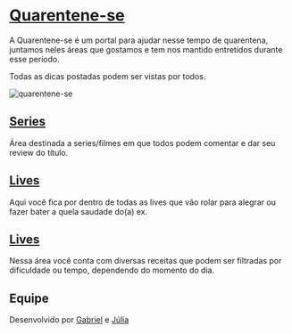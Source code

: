 # [Quarentene-se](https://quarentene-se.herokuapp.com/)

A Quarentene-se é um portal para ajudar nesse tempo de quarentena, juntamos neles áreas que gostamos e tem nos mantido entretidos durante esse período.

Todas as dicas postadas podem ser vistas por todos.

![quarentene-se](https://res.cloudinary.com/juliajforesti/image/upload/v1587401614/quarentene-se/Captura_de_Tela_2020-04-20_a%CC%80s_13.52.40_gechy9.png)

## [Series](https://quarentene-se.herokuapp.com/series)

Área destinada a series/filmes em que todos podem comentar e dar seu review do título. 

## [Lives](https://quarentene-se.herokuapp.com/lives)

Aqui você fica por dentro de todas as lives que vão rolar para alegrar ou fazer bater a quela saudade do(a) ex.

## [Lives](https://quarentene-se.herokuapp.com/receitas)

Nessa área você conta com diversas receitas que podem ser filtradas por dificuldade ou tempo, dependendo do momento do dia.

## Equipe

Desenvolvido por [Gabriel](https://github.com/GabrielBohn99) e [Júlia](https://github.com/juliajforesti)
